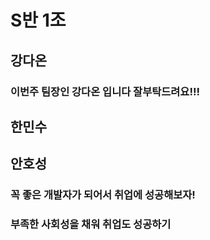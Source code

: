 # S반 1조

## 강다온
### 이번주 팀장인 강다온 입니다 잘부탁드려요!!!
## 한민수
## 안호성
### 꼭 좋은 개발자가 되어서 취업에 성공해보자!
### 부족한 사회성을 채워 취업도 성공하기
